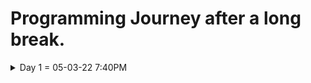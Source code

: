 # Programming Journey after a long break.
<details>
  <summary>Day 1 = 05-03-22 7:40PM</summary>
  
  ## Thoughts and What i did
  - I start again from html to remember the things that i've learned a long ago. it is so hard to be back at programming since whenever i started studying i immediately feel sleepy and exhausted and it is maybe the result of me taking a break and have no motivation to study.

  - I still remember a lot of things but i feel i do really need to review all of those things from the start and im willing to learn web 
  development again even though i still don't know what programming field/career should i focus on.

  #### What i learned/review
  
  <details>
    <summary>HTML</summary>
    ### HTML notes
    * ```<DOCTYPE html>```  = what version of HTML is being used.
    * ```<html></html>```   = root element of the document.
    * ```<head></head>```   = the info's or data that is about the document and is not seen by the user's.
    * ```<body></body>```   = contains all the documents data that is seen by the user.
    * ```<title></title>``` = the title or name that is shown on the webpage tab bar.
    * ```<h1>,<h2>,<h3>,<h4>,<h5>,<h6>```  = headings of the html.
    * ```<a></a>```         = links to things on current page or outside the document

    ### Attributes
    * href
    * src
  </details
  
  <details>
    <summary>CSS</summary>
    ### CSS notes
    * Properties = what we want to change. Ex: **color, font-size or weight**
    * Values     = what we want that property to set to.  Ex: ```font-size: 20px```
  </details>
